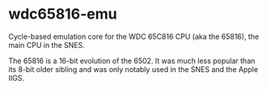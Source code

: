 # wdc65816-emu

Cycle-based emulation core for the WDC 65C816 CPU (aka the 65816), the main CPU in the SNES.

The 65816 is a 16-bit evolution of the 6502. It was much less popular than its 8-bit older sibling and was only notably used in the SNES and the Apple IIGS.